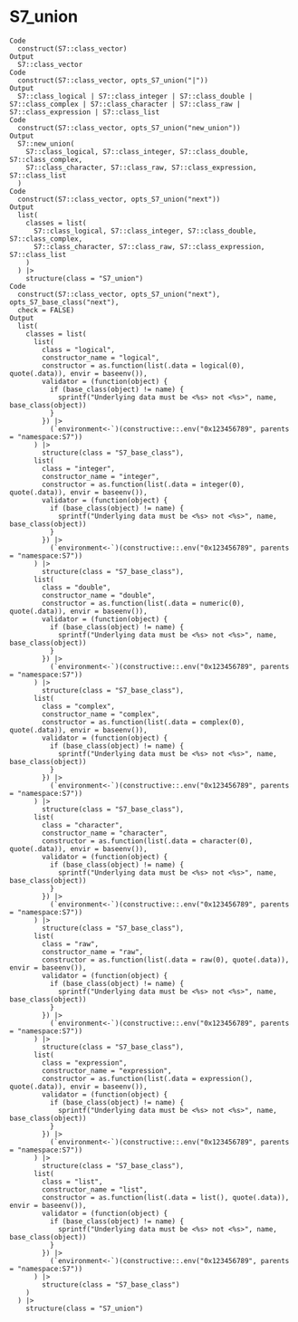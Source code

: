 # S7_union

    Code
      construct(S7::class_vector)
    Output
      S7::class_vector
    Code
      construct(S7::class_vector, opts_S7_union("|"))
    Output
      S7::class_logical | S7::class_integer | S7::class_double | S7::class_complex | S7::class_character | S7::class_raw | S7::class_expression | S7::class_list
    Code
      construct(S7::class_vector, opts_S7_union("new_union"))
    Output
      S7::new_union(
        S7::class_logical, S7::class_integer, S7::class_double, S7::class_complex,
        S7::class_character, S7::class_raw, S7::class_expression, S7::class_list
      )
    Code
      construct(S7::class_vector, opts_S7_union("next"))
    Output
      list(
        classes = list(
          S7::class_logical, S7::class_integer, S7::class_double, S7::class_complex,
          S7::class_character, S7::class_raw, S7::class_expression, S7::class_list
        )
      ) |>
        structure(class = "S7_union")
    Code
      construct(S7::class_vector, opts_S7_union("next"), opts_S7_base_class("next"),
      check = FALSE)
    Output
      list(
        classes = list(
          list(
            class = "logical",
            constructor_name = "logical",
            constructor = as.function(list(.data = logical(0), quote(.data)), envir = baseenv()),
            validator = (function(object) {
              if (base_class(object) != name) {
                sprintf("Underlying data must be <%s> not <%s>", name, base_class(object))
              }
            }) |>
              (`environment<-`)(constructive::.env("0x123456789", parents = "namespace:S7"))
          ) |>
            structure(class = "S7_base_class"),
          list(
            class = "integer",
            constructor_name = "integer",
            constructor = as.function(list(.data = integer(0), quote(.data)), envir = baseenv()),
            validator = (function(object) {
              if (base_class(object) != name) {
                sprintf("Underlying data must be <%s> not <%s>", name, base_class(object))
              }
            }) |>
              (`environment<-`)(constructive::.env("0x123456789", parents = "namespace:S7"))
          ) |>
            structure(class = "S7_base_class"),
          list(
            class = "double",
            constructor_name = "double",
            constructor = as.function(list(.data = numeric(0), quote(.data)), envir = baseenv()),
            validator = (function(object) {
              if (base_class(object) != name) {
                sprintf("Underlying data must be <%s> not <%s>", name, base_class(object))
              }
            }) |>
              (`environment<-`)(constructive::.env("0x123456789", parents = "namespace:S7"))
          ) |>
            structure(class = "S7_base_class"),
          list(
            class = "complex",
            constructor_name = "complex",
            constructor = as.function(list(.data = complex(0), quote(.data)), envir = baseenv()),
            validator = (function(object) {
              if (base_class(object) != name) {
                sprintf("Underlying data must be <%s> not <%s>", name, base_class(object))
              }
            }) |>
              (`environment<-`)(constructive::.env("0x123456789", parents = "namespace:S7"))
          ) |>
            structure(class = "S7_base_class"),
          list(
            class = "character",
            constructor_name = "character",
            constructor = as.function(list(.data = character(0), quote(.data)), envir = baseenv()),
            validator = (function(object) {
              if (base_class(object) != name) {
                sprintf("Underlying data must be <%s> not <%s>", name, base_class(object))
              }
            }) |>
              (`environment<-`)(constructive::.env("0x123456789", parents = "namespace:S7"))
          ) |>
            structure(class = "S7_base_class"),
          list(
            class = "raw",
            constructor_name = "raw",
            constructor = as.function(list(.data = raw(0), quote(.data)), envir = baseenv()),
            validator = (function(object) {
              if (base_class(object) != name) {
                sprintf("Underlying data must be <%s> not <%s>", name, base_class(object))
              }
            }) |>
              (`environment<-`)(constructive::.env("0x123456789", parents = "namespace:S7"))
          ) |>
            structure(class = "S7_base_class"),
          list(
            class = "expression",
            constructor_name = "expression",
            constructor = as.function(list(.data = expression(), quote(.data)), envir = baseenv()),
            validator = (function(object) {
              if (base_class(object) != name) {
                sprintf("Underlying data must be <%s> not <%s>", name, base_class(object))
              }
            }) |>
              (`environment<-`)(constructive::.env("0x123456789", parents = "namespace:S7"))
          ) |>
            structure(class = "S7_base_class"),
          list(
            class = "list",
            constructor_name = "list",
            constructor = as.function(list(.data = list(), quote(.data)), envir = baseenv()),
            validator = (function(object) {
              if (base_class(object) != name) {
                sprintf("Underlying data must be <%s> not <%s>", name, base_class(object))
              }
            }) |>
              (`environment<-`)(constructive::.env("0x123456789", parents = "namespace:S7"))
          ) |>
            structure(class = "S7_base_class")
        )
      ) |>
        structure(class = "S7_union")

